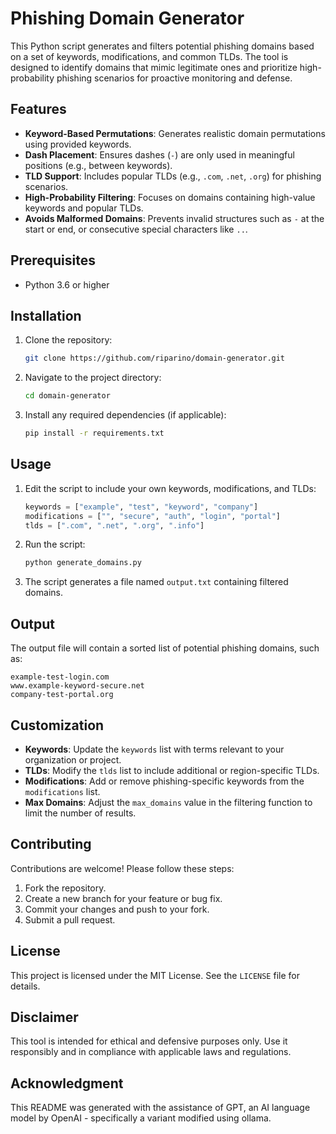 # Phishing Domain Generator

This Python script generates and filters potential phishing domains based on a set of keywords, modifications, and common TLDs. The tool is designed to identify domains that mimic legitimate ones and prioritize high-probability phishing scenarios for proactive monitoring and defense.

## Features

- **Keyword-Based Permutations**: Generates realistic domain permutations using provided keywords.
- **Dash Placement**: Ensures dashes (`-`) are only used in meaningful positions (e.g., between keywords).
- **TLD Support**: Includes popular TLDs (e.g., `.com`, `.net`, `.org`) for phishing scenarios.
- **High-Probability Filtering**: Focuses on domains containing high-value keywords and popular TLDs.
- **Avoids Malformed Domains**: Prevents invalid structures such as `-` at the start or end, or consecutive special characters like `..`.

## Prerequisites

- Python 3.6 or higher

## Installation

1. Clone the repository:

   ```bash
   git clone https://github.com/riparino/domain-generator.git
   ```

2. Navigate to the project directory:

   ```bash
   cd domain-generator
   ```

3. Install any required dependencies (if applicable):

   ```bash
   pip install -r requirements.txt
   ```

## Usage

1. Edit the script to include your own keywords, modifications, and TLDs:

   ```python
   keywords = ["example", "test", "keyword", "company"]
   modifications = ["", "secure", "auth", "login", "portal"]
   tlds = [".com", ".net", ".org", ".info"]
   ```

2. Run the script:

   ```bash
   python generate_domains.py
   ```

3. The script generates a file named `output.txt` containing filtered domains.

## Output

The output file will contain a sorted list of potential phishing domains, such as:

```
example-test-login.com
www.example-keyword-secure.net
company-test-portal.org
```

## Customization

- **Keywords**: Update the `keywords` list with terms relevant to your organization or project.
- **TLDs**: Modify the `tlds` list to include additional or region-specific TLDs.
- **Modifications**: Add or remove phishing-specific keywords from the `modifications` list.
- **Max Domains**: Adjust the `max_domains` value in the filtering function to limit the number of results.

## Contributing

Contributions are welcome! Please follow these steps:

1. Fork the repository.
2. Create a new branch for your feature or bug fix.
3. Commit your changes and push to your fork.
4. Submit a pull request.

## License

This project is licensed under the MIT License. See the `LICENSE` file for details.

## Disclaimer

This tool is intended for ethical and defensive purposes only. Use it responsibly and in compliance with applicable laws and regulations.

## Acknowledgment

This README was generated with the assistance of GPT, an AI language model by OpenAI - specifically a variant modified using ollama.

